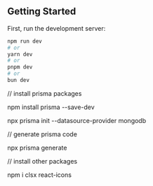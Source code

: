 ## Getting Started

First, run the development server:

```bash
npm run dev
# or
yarn dev
# or
pnpm dev
# or
bun dev
```
// install prisma packages

npm install prisma --save-dev

npx prisma init --datasource-provider mongodb

// generate prisma code

npx prisma generate

// install other packages

npm i clsx react-icons



